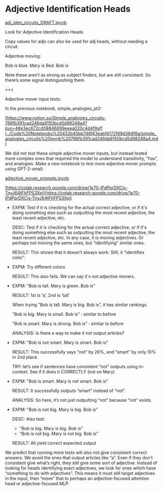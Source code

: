 # Adjective Identification Heads

[adj_iden_circuits_DRAFT.ipynb](../Code%20Notebooks%20432b45bb746f43eabf4172f69d384f8a/adj_iden_circuits_DRAFT%20ipynb%207e1a22ebddc44a51b2b1d6570bec0b0f.md) 

Look for Adjective Identification Heads

Copy values for adjs can also be used for adj heads, without needing a circuit.

Adjective moving:

Bob is blue. Mary is Red. Bob is

Note these aren’t as strong as subject finders, but are still consistent. So there’s some signal distinguishing them.

<<<

Adjective mover input tests:

In the previous notebook, simple_analogies_pt2:

[https://www.notion.so/Simple_analogies_circuits-766fb391cad246da9150bcd5d98248a4?pvs=4#e3ec672cd08846699eeea020c4d4f9af](../Code%20Notebooks%20432b45bb746f43eabf4172f69d384f8a/simple_analogies_circuits%20ipynb%20766fb391cad246da9150bcd5d98248a4.md)

We did not test these simple adjective mover inputs, but instead tested more complex ones that required the model to understand transitivity, “has”, and analogies. Make a new notebook to test more adjective mover prompts using GPT-2-small:

[adjective_mover_prompts.ipynb](../Code%20Notebooks%20432b45bb746f43eabf4172f69d384f8a/adjective_mover_prompts%20ipynb%20cf8a6d9206fb47588b60c921c090b348.md) 

[https://colab.research.google.com/drive/1e70-iPdPprDXCis-TnyJ64tFhFPS3Xej](https://colab.research.google.com/drive/1e70-iPdPprDXCis-TnyJ64tFhFPS3Xej)

- EXPM: Test if it is checking for the actual correct adjective, or if it's doing something else such as outputting the most recent adjective, the least recent adjective, etc.
    
    DESC: Test if it is checking for the actual correct adjective, or if it's doing something else such as outputting the most recent adjective, the least recent adjective, etc. In any case, it is moving adjectives. Or perhaps not moving the same ones, but "identifying" similar ones.
    
    RESULT: This shows that it doesn't always work. Still, it "identifies color". 
    
- EXPM: Try different colors
    
    RESULT: This also fails. We can say it's not adjective movers.
    
- EXPM: "Bob is tall. Mary is green. Bob is”
    
    RESULT: 1st is ‘a’, 2nd is ‘tall’
    
    When trying "Bob is tall. Mary is big. Bob is”, it has similar rankings.
    
    "Bob is big. Mary is small. Bob is” : similar to before
    
    "Bob is smart. Mary is strong. Bob is” : similar to before
    
    ANALYSIS: Is there a way to make it not output articles?
    
- EXPM: "Bob is not smart. Mary is smart. Bob is”
    
    RESULT: This successfully says “not” by 26%, and “smart” by only 10% in 2nd place. 
    
    TRY: let’s see if sentences have consistent “not” outputs using in-context. See if it does ti CORRECTLY (not on Mary)
    
- EXPM: "Bob is smart. Mary is not smart. Bob is”
    
    RESULT: It successfully outputs “smart” instead of “not”. 
    
    ANALYSIS: So here, it’s not just outputting “not” because “not” exists.
    
- EXPM: "Bob is not big. Mary is big. Bob is”
    
    DESC: Also test:
    
    - "Bob is big. Mary is big. Bob is”
    - "Bob is not big. Mary is not big. Bob is”
    
    RESULT: All yield correct expected output
    

We predict that running more tests will also not give consistent correct answers. We avoid the ones that output articles like “a”. Even if they don’t consistent give what’s right, they still give some sort of adjective. Instead of looking for heads identifying exact adjectives, we look for ones which have “something to do with adjectives”. This means it must still target adjectives in the input, then “move” that to perhaps an adjective-focused attention head or adjective-focused MLP.